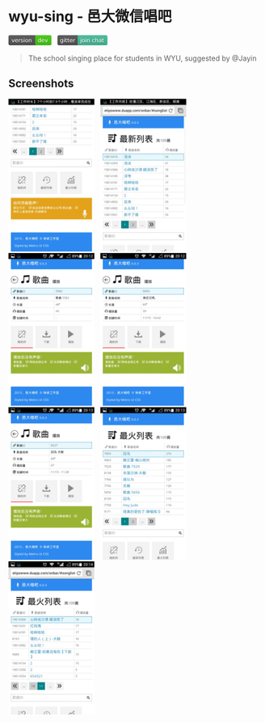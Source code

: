 # wyu-sing - 邑大微信唱吧

<a href="https://github.com/fritx/wyu-sing"><img src="../github-badge.svg" width="85" height="20"></a>
&nbsp;&nbsp;<a href="https://gitter.im/fritx"><img src="../gitter-badge.svg" width="99" height="20"></a>

> The school singing place for students in WYU, suggested by @Jayin

## Screenshots

<img width="170" src="Screenshot_2014-03-26-20-12-22.jpeg">
&nbsp;
<img width="170" src="Screenshot_2014-03-26-20-12-29.jpeg">
&nbsp;
<img width="170" src="Screenshot_2014-03-26-20-12-44.jpeg">
&nbsp;
<img width="170" src="Screenshot_2014-03-26-20-12-53.jpeg">

<img width="170" src="Screenshot_2014-03-26-20-13-03.jpeg">
&nbsp;
<img width="170" src="Screenshot_2014-03-26-20-13-22.jpeg">
&nbsp;
<img width="170" src="Screenshot_2014-03-26-20-14-11.jpeg">
